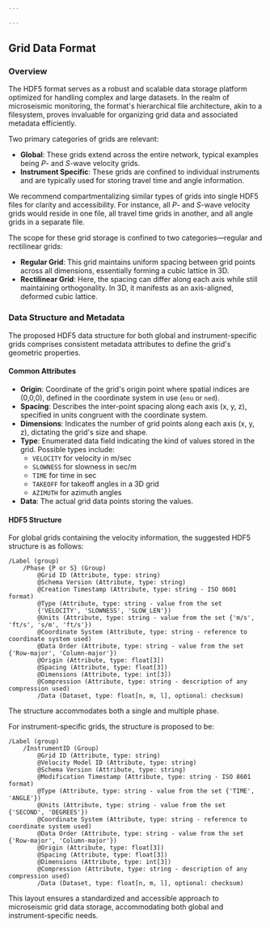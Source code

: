 ```yaml
---

---
```


## Grid Data Format

### Overview

The HDF5 format serves as a robust and scalable data storage platform optimized for handling complex and large datasets. In the realm of microseismic monitoring, the format's hierarchical file architecture, akin to a filesystem, proves invaluable for organizing grid data and associated metadata efficiently.

Two primary categories of grids are relevant:
- **Global**: These grids extend across the entire network, typical examples being *P*- and *S*-wave velocity grids.
- **Instrument Specific**: These grids are confined to individual instruments and are typically used for storing travel time and angle information.

We recommend compartmentalizing similar types of grids into single HDF5 files for clarity and accessibility. For instance, all *P*- and *S*-wave velocity grids would reside in one file, all travel time grids in another, and all angle grids in a separate file.

The scope for these grid storage is confined to two categories—regular and rectilinear grids:
- **Regular Grid**: This grid maintains uniform spacing between grid points across all dimensions, essentially forming a cubic lattice in 3D.
- **Rectilinear Grid**: Here, the spacing can differ along each axis while still maintaining orthogonality. In 3D, it manifests as an axis-aligned, deformed cubic lattice.

### Data Structure and Metadata

The proposed HDF5 data structure for both global and instrument-specific grids comprises consistent metadata attributes to define the grid's geometric properties.

#### Common Attributes

- **Origin**: Coordinate of the grid's origin point where spatial indices are (0,0,0), defined in the coordinate system in use (`enu` or `ned`).
- **Spacing**: Describes the inter-point spacing along each axis (x, y, z), specified in units congruent with the coordinate system.
- **Dimensions**: Indicates the number of grid points along each axis (x, y, z), dictating the grid's size and shape.
- **Type**: Enumerated data field indicating the kind of values stored in the grid. Possible types include:
  - `VELOCITY` for velocity in m/sec
  - `SLOWNESS` for slowness in sec/m
  - `TIME` for time in sec
  - `TAKEOFF` for takeoff angles in a 3D grid
  - `AZIMUTH` for azimuth angles
- **Data**: The actual grid data points storing the values.

#### HDF5 Structure

For global grids containing the velocity information, the suggested HDF5 structure is as follows:

```
/Label (group)
	/Phase {P or S} (Group)
	    @Grid ID (Attribute, type: string)
	    @Schema Version (Attribute, type: string)
	    @Creation Timestamp (Attribute, type: string - ISO 8601 format)
	    @Type (Attribute, type: string - value from the set 
	    {'VELOCITY', 'SLOWNESS', 'SLOW_LEN'})
	    @Units (Attribute, type: string - value from the set {'m/s', 'ft/s', 's/m', 'ft/s'})
	    @Coordinate System (Attribute, type: string - reference to coordinate system used)
	    @Data Order (Attribute, type: string - value from the set {'Row-major', 'Column-major'})
	    @Origin (Attribute, type: float[3])
	    @Spacing (Attribute, type: float[3])
	    @Dimensions (Attribute, type: int[3])
	    @Compression (Attribute, type: string - description of any compression used)
	    /Data (Dataset, type: float[n, m, l], optional: checksum)

```

The structure accommodates both a single and multiple phase.

For instrument-specific grids, the structure is proposed to be:

```
/Label (group)
	/InstrumentID (Group)
	    @Grid ID (Attribute, type: string)
	    @Velocity Model ID (Attribute, type: string)
	    @Schema Version (Attribute, type: string)
	    @Modification Timestamp (Attribute, type: string - ISO 8601 format)
	    @Type (Attribute, type: string - value from the set {'TIME', 'ANGLE'})
	    @Units (Attribute, type: string - value from the set {'SECOND', 'DEGREES'})
	    @Coordinate System (Attribute, type: string - reference to coordinate system used)
	    @Data Order (Attribute, type: string - value from the set {'Row-major', 'Column-major'})
	    @Origin (Attribute, type: float[3])
	    @Spacing (Attribute, type: float[3])
	    @Dimensions (Attribute, type: int[3])
	    @Compression (Attribute, type: string - description of any compression used)
	    /Data (Dataset, type: float[n, m, l], optional: checksum)

```

This layout ensures a standardized and accessible approach to microseismic grid data storage, accommodating both global and instrument-specific needs.

<!--stackedit_data:
eyJoaXN0b3J5IjpbLTEyOTI2NjM1ODEsLTE4NTQ4ODA1MjksNz
czNTQ1NTQ5LC0yMDI2NzIwMDI3LDIwODQxNzM5ODMsLTI1MDk0
MDI2NCwxODAxMzU0NDg0LDEzNjY5OTA1ODQsMjA5NTA5OTQ1MC
wtMTEyNjcyMTQ2NSw5NTY0MDk3NCwyMTI0MjIzNTYzLC0xNDk2
ODMwOTA1LDM5OTI2NzU4NSwtMjE0NDcwODk1OF19
-->